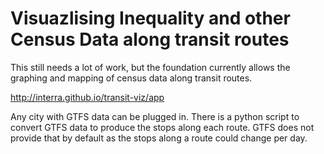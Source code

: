 # Visuazlising Inequality and other Census Data along transit routes

This still needs a lot of work, but the foundation currently allows the graphing and mapping of census data along transit routes.

http://interra.github.io/transit-viz/app

Any city with GTFS data can be plugged in. There is a python script to convert GTFS data to produce the stops along each route. GTFS does not provide that by default as the stops along a route could change per day.
